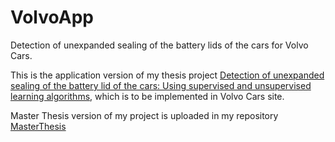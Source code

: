 # VolvoApp
Detection of unexpanded sealing of the battery lids of the cars for Volvo Cars.

This is the application version of my thesis project [Detection of unexpanded sealing of the battery lid of the cars: Using supervised and unsupervised learning algorithms](https://his.diva-portal.org/smash/record.jsf?pid=diva2:1882730 "Download Thesis"), which is to be implemented in Volvo Cars site.

Master Thesis version of my project is uploaded in my repository [MasterThesis](https://github.com/sandeepsabir/MasterThesis "Master Thesis")


